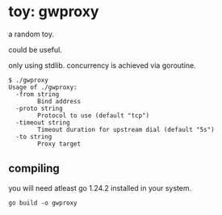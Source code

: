# toy: gwproxy

a random toy.

could be useful.

only using stdlib. concurrency is achieved via goroutine.

```
$ ./gwproxy
Usage of ./gwproxy:
  -from string
        Bind address
  -proto string
        Protocol to use (default "tcp")
  -timeout string
        Timeout duration for upstream dial (default "5s")
  -to string
        Proxy target
```

## compiling

you will need atleast go 1.24.2 installed in your system.

```
go build -o gwproxy
```
